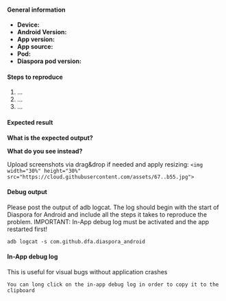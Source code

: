 #### General information


* **Device:**   <!-- eg Nexus 5 -->
* **Android Version:**  <!--eg Android 6.0.1 -->
* **App version:**  <!-- See in About -> Debug. eg 0.1.5, or commit -->
* **App source:**  <!--F-Droid, self build (latest HEAD) Can be left blank if not related -->
* **Pod:**  <!--eg pod.geraspora.de Can be left blank if not related -->
* **Diaspora pod version:**  <!--eg 0.5.99.0-p9bd2337c  (can be found on the bottom) Can be left blank if not related -->


<!--
I have:

- searched open and closed issues for duplicates
- read <https://github.com/Diaspora-for-Android/diaspora-android/blob/master/CONTRIBUTING.md>
- not submitted translations - see [Crowdin](https://crowdin.com/project/diaspora-for-android/invite)  
-->

#### Steps to reproduce

1. …
2. …
3. …


#### Expected result
**What is the expected output?** 

**What do you see instead?**


Upload screenshots via drag&drop if needed and apply resizing:
`<img width="30%" height="30%" src="https://cloud.githubusercontent.com/assets/67..b55.jpg">`


#### Debug output

Please post the output of adb logcat. The log should begin with the start of Diaspora for Android and include all the steps it takes to reproduce the problem.
IMPORTANT: In-App debug log must be activated and the app restarted first!

````
adb logcat -s com.github.dfa.diaspora_android
````

#### In-App debug log

This is useful for visual bugs without application crashes

````
You can long click on the in-app debug log in order to copy it to the clipboard
````
